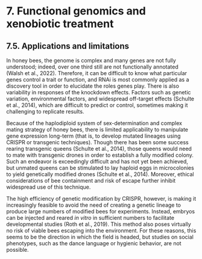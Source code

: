 # 7. Functional genomics and xenobiotic treatment

## 7.5. Applications and limitations

In honey bees, the genome is complex and many genes are not fully understood; indeed, over one third still are not functionally annotated (Walsh et al., 2022). Therefore, it can be difficult to know what particular genes control a trait or function, and RNAi is most commonly applied as a discovery tool in order to elucidate the roles genes play. There is also variability in responses of the knockdown effects. Factors such as genetic variation, environmental factors, and widespread off-target effects (Schulte et al., 2014), which are difficult to predict or control, sometimes making it challenging to replicate results.

Because of the haplodiploid system of sex-determination and complex mating strategy of honey bees, there is limited applicability to manipulate gene expression long-term (that is, to develop mutated lineages using CRISPR or transgenic techniques). Though there has been some success rearing transgenic queens (Schulte et al., 2014), those queens would need to mate with transgenic drones in order to establish a fully modified colony. Such an endeavor is exceedingly difficult and has not yet been achieved, but unmated queens can be stimulated to lay haploid eggs in microcolonies to yield genetically modified drones (Schulte et al., 2014). Moreover, ethical considerations of bee containment and risk of escape further inhibit widespread use of this technique.

The high efficiency of genetic modification by CRISPR, however, is making it increasingly feasible to avoid the need of creating a genetic lineage to produce large numbers of modified bees for experiments. Instead, embryos can be injected and reared *in vitro* in sufficient numbers to facilitate developmental studies (Roth et al., 2019). This method also poses virtually no risk of viable bees escaping into the environment. For these reasons, this seems to be the direction in which the field is headed, but studies on social phenotypes, such as the dance language or hygienic behavior, are not possible.
